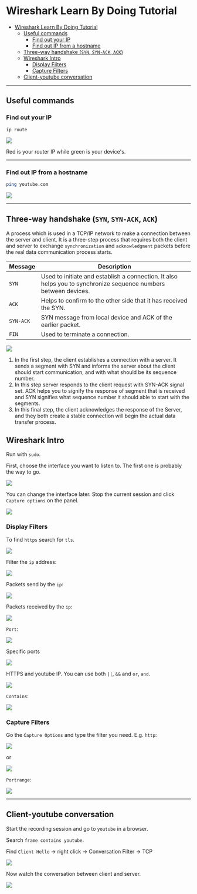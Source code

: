 # Wireshark Learn By Doing Tutorial

- [Wireshark Learn By Doing Tutorial](#wireshark-learn-by-doing-tutorial)
  - [Useful commands](#useful-commands)
    - [Find out your IP](#find-out-your-ip)
    - [Find out IP from a hostname](#find-out-ip-from-a-hostname)
  - [Three-way handshake (`SYN`, `SYN-ACK`, `ACK`)](#three-way-handshake-syn-syn-ack-ack)
  - [Wireshark Intro](#wireshark-intro)
    - [Display Filters](#display-filters)
    - [Capture Filters](#capture-filters)
  - [Client-youtube conversation](#client-youtube-conversation)

---

## Useful commands

### Find out your IP

```
ip route
```

![](img/2020-07-27-01-53-17.png)

Red is your router IP while green is your device's.

---

### Find out IP from a hostname

```bash
ping youtube.com
```

![](img/2020-12-05-12-10-18.png)

---

## Three-way handshake (`SYN`, `SYN-ACK`, `ACK`)

A process which is used in a TCP/IP network to make a connection between the server and client. It is a three-step process that requires both the client and server to exchange `synchronization` and `acknowledgment` packets before the real data communication process starts.

| Message   | Description                                                                                                     |
| --------- | --------------------------------------------------------------------------------------------------------------- |
| `SYN`     | Used to initiate and establish a connection. It also helps you to synchronize sequence numbers between devices. |
| `ACK`     | Helps to confirm to the other side that it has received the SYN.                                                |
| `SYN-ACK` | SYN message from local device and ACK of the earlier packet.                                                    |
| `FIN`     | Used to terminate a connection.                                                                                 |

![](img/2020-07-27-03-45-20.png)

1. In the first step, the client establishes a connection with a server. It sends a segment with SYN and informs the server about the client should start communication, and with what should be its sequence number.
2. In this step server responds to the client request with SYN-ACK signal set. ACK helps you to signify the response of segment that is received and SYN signifies what sequence number it should able to start with the segments.
3. In this final step, the client acknowledges the response of the Server, and they both create a stable connection will begin the actual data transfer process.

## Wireshark Intro

Run with `sudo`.

First, choose the interface you want to listen to. The first one is probably the way to go.

![](img/2020-07-27-02-18-20.png)

You can change the interface later. Stop the current session and click `Capture options` on the panel.

![](img/2020-07-27-02-26-24.png)

### Display Filters

To find `https` search for `tls`.

![](img/2020-07-27-02-58-58.png)

Filter the `ip` address:

![](img/2020-07-27-03-03-19.png)

Packets send by the `ip`:

![](img/2020-07-27-03-04-30.png)

Packets received by the `ip`:

![](img/2020-07-27-03-05-22.png)

`Port`:

![](img/2020-07-27-03-06-39.png)

Specific ports

![](img/2020-07-27-03-10-45.png)

HTTPS and youtube IP. You can use both `||`, `&&` and `or`, `and`.

![](img/2020-07-27-14-31-01.png)

`Contains`:

![](img/2020-07-27-03-08-39.png)

### Capture Filters

Go the `Capture Options` and type the filter you need. E.g. `http`:

![](img/2020-07-27-03-15-59.png)

or

![](img/2020-07-27-03-17-21.png)

`Portrange`:

![](img/2020-07-27-03-18-48.png)

---

## Client-youtube conversation

Start the recording session and go to `youtube` in a browser.

Search `frame contains youtube`.

Find `Client Hello` -> right click -> Conversation Filter -> TCP

![](img/2020-07-27-04-13-53.png)

Now watch the conversation between client and server.

![](img/2020-07-27-04-44-25.png)
